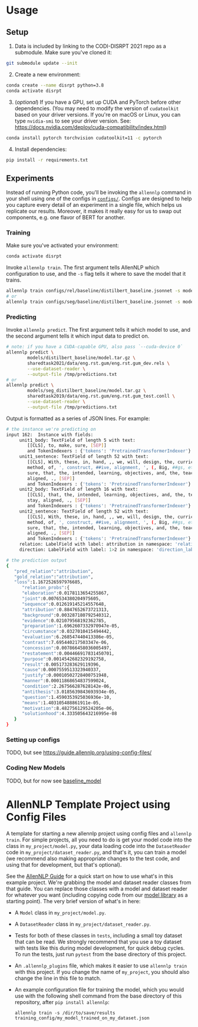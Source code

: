 # Usage

## Setup
1. Data is included by linking to the CODI-DISRPT 2021 repo as a submodule. Make sure you've cloned it:

```bash
git submodule update --init
```

2. Create a new environment:

```bash
conda create --name disrpt python=3.8
conda activate disrpt
```

3. (*optional*) If you have a GPU, set up CUDA and PyTorch before other dependencies. 
   (You may need to modify the version of `cudatoolkit` based on your driver versions. 
   If you're on macOS or Linux, you can type `nvidia-smi` to see your driver version.
   See: https://docs.nvidia.com/deploy/cuda-compatibility/index.html)

```bash
conda install pytorch torchvision cudatoolkit=11 -c pytorch
```

4. Install dependencies:

```bash
pip install -r requirements.txt
```

## Experiments

Instead of running Python code, you'll be invoking the `allennlp` command in your shell using one of the configs
in [`configs/`](configs/). Configs are designed to help you capture every detail of an experiment in a single file,
which helps us replicate our results. Moreover, it makes it really easy for us to swap out components, e.g. 
one flavor of BERT for another.

### Training

Make sure you've activated your environment:

```bash
conda activate disrpt
```

Invoke `allennlp train`. The first argument tells AllenNLP which configuration to use, and the `-s` flag tells
it where to save the model that it trains.

```bash
allennlp train configs/rel/baseline/distilbert_baseline.jsonnet -s models/rel_distilbert_baseline
# or 
allennlp train configs/seg/baseline/distilbert_baseline.jsonnet -s models/seg_distilbert_baseline
```

### Predicting

Invoke `allennlp predict`. The first argument tells it which model to use, and the second argument tells it 
which input data to predict on.

```bash
# note: if you have a CUDA-capable GPU, also pass `--cuda-device 0`
allennlp predict \ 
        models/distilbert_baseline/model.tar.gz \
        sharedtask2021/data/eng.rst.gum/eng.rst.gum_dev.rels \
        --use-dataset-reader \
        --output-file /tmp/predictions.txt
# or 
allennlp predict \
        models/seg_distilbert_baseline/model.tar.gz \
        sharedtask2019/data/eng.rst.gum/eng.rst.gum_test.conll \
        --use-dataset-reader \
        --output-file /tmp/predictions.txt
```

Output is formatted as a series of JSON lines. For example:

```bash
# the instance we're predicting on
input 162:  Instance with fields:
 	 unit1_body: TextField of length 5 with text: 
 		[[CLS], to, make, sure, [SEP]]
 		and TokenIndexers : {'tokens': 'PretrainedTransformerIndexer'} 
 	 unit1_sentence: TextField of length 52 with text: 
 		[[CLS], With, these, in, hand, ,, we, will, design, the, curriculum, of, clinics, ,, based, on, the,
		method, of, ', construct, ##ive, alignment, ', (, Big, ##gs, et, al, ., ,, 2011, ), ,, to, make,
		sure, that, the, intended, learning, objectives, and, the, teaching, /, learning, activities, stay,
		aligned, ., [SEP]]
 		and TokenIndexers : {'tokens': 'PretrainedTransformerIndexer'} 
 	 unit2_body: TextField of length 16 with text: 
 		[[CLS], that, the, intended, learning, objectives, and, the, teaching, /, learning, activities,
		stay, aligned, ., [SEP]]
 		and TokenIndexers : {'tokens': 'PretrainedTransformerIndexer'} 
 	 unit2_sentence: TextField of length 52 with text: 
 		[[CLS], With, these, in, hand, ,, we, will, design, the, curriculum, of, clinics, ,, based, on, the,
		method, of, ', construct, ##ive, alignment, ', (, Big, ##gs, et, al, ., ,, 2011, ), ,, to, make,
		sure, that, the, intended, learning, objectives, and, the, teaching, /, learning, activities, stay,
		aligned, ., [SEP]]
 		and TokenIndexers : {'tokens': 'PretrainedTransformerIndexer'} 
 	 relation: LabelField with label: attribution in namespace: 'relation_labels'. 
 	 direction: LabelField with label: 1>2 in namespace: 'direction_labels'. 

# the prediction output
{
   "pred_relation":"attribution",
   "gold_relation":"attribution",
   "loss":1.1672526597976685,
      "relation_probs":{
      "elaboration":0.0178113654255867,
      "joint":0.0076534380204975605,
      "sequence":0.012619145214557648,
      "attribution":0.8847652673721313,
      "background":0.003287180792540312,
      "evidence":0.021079568192362785,
      "preparation":1.6962607332970947e-05,
      "circumstance":0.0327010415494442,
      "evaluation":6.268547440413386e-05,
      "contrast":7.695440217503347e-06,
      "concession":0.007866458036005497,
      "restatement":0.004466917831450701,
      "purpose":0.0014542682329192758,
      "result":0.005173283629119396,
      "cause":0.0007559513323940337,
      "justify":0.00010502728400751948,
      "manner":0.00011868654837599024,
      "condition":2.267566287628142e-06,
      "antithesis":3.0185639843693934e-05,
      "question":1.4590353925036936e-10,
      "means":1.403105488861911e-05,
      "motivation":8.482756129524205e-06,
      "solutionhood":4.333505643216995e-08
   }
}
```

### Setting up configs

TODO, but see https://guide.allennlp.org/using-config-files/

### Coding New Models

TODO, but for now see [baseline_model](gucorpling_models/rel/baseline_model.py)


# AllenNLP Template Project using Config Files

A template for starting a new allennlp project using config files and `allennlp train`.  For simple
projects, all you need to do is get your model code into the class in `my_project/model.py`, your
data loading code into the `DatasetReader` code in `my_project/dataset_reader.py`, and that's it,
you can train a model (we recommend also making appropriate changes to the test code, and using that
for development, but that's optional).

See the [AllenNLP Guide](https://guide.allennlp.org/your-first-model) for a quick start on how to
use what's in this example project.  We're grabbing the model and dataset reader classes from that
guide.  You can replace those classes with a model and dataset reader for whatever you want
(including copying code from our [model library](https://github.com/allenai/allennlp-models) as a
starting point). The very brief version of what's in here:

* A `Model` class in `my_project/model.py`.
* A `DatasetReader` class in `my_project/dataset_reader.py`.
* Tests for both of these classes in `tests`, including a small toy dataset that can be read.  We
  strongly recommend that you use a toy dataset with tests like this during model development, for
  quick debug cycles. To run the tests, just run `pytest` from the base directory of this project.
* An `.allennlp_plugins` file, which makes it easier to use `allennlp train` with this project.  If
  you change the name of `my_project`, you should also change the line in this file to match.
* An example configuration file for training the model, which you would use with the following shell
  command from the base directory of this repository, after `pip install allennlp`:

  `allennlp train -s /dir/to/save/results training_config/my_model_trained_on_my_dataset.json`
